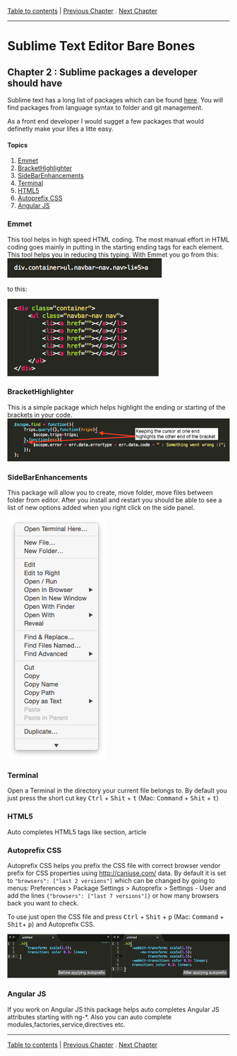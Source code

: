 [Table to contents](README.md) | [Previous Chapter](Ch1.md) . [Next Chapter](Ch3.md)

---
# Sublime Text Editor Bare Bones
## Chapter 2 : Sublime packages a developer should have
Sublime text has a long list of packages which can be found [here](https://packagecontrol.io/browse). You will find packages from language syntax to folder and git management.

As a front end developer I would sugget a few packages that would definetly make your lifes a litte easy.

#### Topics
1. [Emmet](#emmet)
2. [BracketHighlighter](#brackethighlighter)
3. [SideBarEnhancements](#sidebarenhancements)
4. [Terminal](#terminal)
5. [HTML5](#html5)
6. [Autoprefix CSS](#autoprefix-css)
7. [Angular JS](#angular-js)

### Emmet
This tool helps in high speed HTML coding. The most manual effort in HTML coding goes mainly in putting in the starting ending tags for each element. This tool helps you in reducing this typing.
With Emmet you go from this:
<img src="./images/emmet-abbreviation-1.png" alt="Emmet abbreviation"> 

to this:

<img src="./images/emmet-abbreviation-2.png" alt="Emmet abbreviation"> 

### BracketHighlighter
This is a simple package which helps highlight the ending or starting of the brackets in your code. 
<img src="./images/bracket-highlighter.png" alt="Bracket Highlighter">

### SideBarEnhancements
This package will allow you to create, move folder, move files between folder from editor. After you install and restart you should be able to see a list of new options added when you right click on the side panel.

<img src="./images/side-bar-enhancements.png" alt="Side Bar Enhancements">

### Terminal
Open a Terminal in the directory your current file belongs to. By default you just press the short cut key <kbd>Ctrl</kbd> + <kbd>Shit</kbd> + <kbd>t</kbd> (Mac: <kbd>Command</kbd> +  <kbd>Shit</kbd> + <kbd>t</kbd>)  

### HTML5
Auto completes HTML5 tags like section, article 

### Autoprefix CSS
Autoprefix CSS helps you prefix the CSS file with correct browser vendor prefix for CSS properties using <http://caniuse.com/> data. By default it is set to `"browsers": ["last 2 versions"]` which can be changed by going to menus: Preferences > Package Settings > Autoprefix > Settings - User and add the lines 
`{"browsers": ["last 7 versions"]}` or how many browsers back you want to check. 

To use just open the CSS file and press <kbd>Ctrl</kbd> + <kbd>Shit</kbd> + <kbd>p</kbd> (Mac: <kbd>Command</kbd> +  <kbd>Shit</kbd>+ <kbd>p</kbd>)  and Autoprefix CSS.

<img src="./images/autoprefix.png" alt="Emmet abbreviation"> 

### Angular JS
If you work on Angular JS this package helps auto completes Angular JS attributes starting with ng-*. Also you can auto complete modules,factories,service,directives etc.

---

[Table to contents](README.md) | [Previous Chapter](Ch1.md) . [Next Chapter](Ch3.md)
